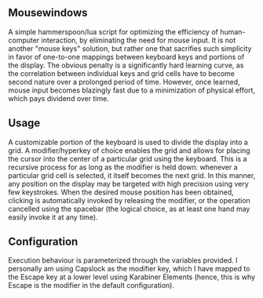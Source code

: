 ## Mousewindows

A simple hammerspoon/lua script for optimizing the efficiency of human-computer interaction, by eliminating the need for mouse input. It is not another "mouse keys" solution, but rather one that sacrifies such simplicity in favor of one-to-one mappings between keyboard keys and portions of the display. The obvious penalty is a significantly hard learning curve, as the correlation between individual keys and grid cells have to become second nature over a prolonged period of time. However, once learned, mouse input becomes blazingly fast due to a minimization of physical effort, which pays dividend over time.

## Usage

A customizable portion of the keyboard is used to divide the display into a grid. A modifier/hyperkey of choice enables the grid and allows for placing the cursor into the center of a particular grid using the keyboard. This is a recursive process for as long as the modifier is held down: whenever a particular grid cell is selected, it itself becomes the next grid. In this manner, any position on the display may be targeted with high precision using very few keystrokes. When the desired mouse position has been obtained, clicking is automatically invoked by releasing the modifier, or the operation cancelled using the spacebar (the logical choice, as at least one hand may easily invoke it at any time). 

## Configuration

Execution behaviour is parameterized through the variables provided. I personally am using Capslock as the modifier key, which I have mapped to the Escape key at a lower level using Karabiner Elements (hence, this is why Escape is the modifier in the default configuration).